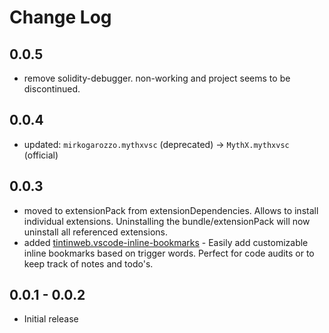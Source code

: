 # Change Log

## 0.0.5

- remove solidity-debugger. non-working and project seems to be discontinued.

## 0.0.4

- updated: `mirkogarozzo.mythxvsc` (deprecated) -> `MythX.mythxvsc` (official)

## 0.0.3

- moved to extensionPack from extensionDependencies. Allows to install individual extensions. Uninstalling the bundle/extensionPack will now uninstall all referenced extensions.
- added [tintinweb.vscode-inline-bookmarks](https://marketplace.visualstudio.com/items?itemName=tintinweb.vscode-inline-bookmarks) - Easily add customizable inline bookmarks based on trigger words. Perfect for code audits or to keep track of notes and todo's.

## 0.0.1 - 0.0.2
- Initial release
